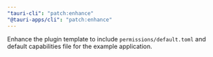 ```yaml
---
"tauri-cli": "patch:enhance"
"@tauri-apps/cli": "patch:enhance"
---
```


Enhance the plugin template to include `permissions/default.toml` and default capabilities file for the example application.
